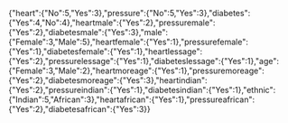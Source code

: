 {"heart":{"No":5,"Yes":3},"pressure":{"No":5,"Yes":3},"diabetes":{"Yes":4,"No":4},"heartmale":{"Yes":2},"pressuremale":{"Yes":2},"diabetesmale":{"Yes":3},"male":{"Female":3,"Male":5},"heartfemale":{"Yes":1},"pressurefemale":{"Yes":1},"diabetesfemale":{"Yes":1},"heartlessage":{"Yes":2},"pressurelessage":{"Yes":1},"diabeteslessage":{"Yes":1},"age":{"Female":3,"Male":2},"heartmoreage":{"Yes":1},"pressuremoreage":{"Yes":2},"diabetesmoreage":{"Yes":3},"heartindian":{"Yes":2},"pressureindian":{"Yes":1},"diabetesindian":{"Yes":1},"ethnic":{"Indian":5,"African":3},"heartafrican":{"Yes":1},"pressureafrican":{"Yes":2},"diabetesafrican":{"Yes":3}}
